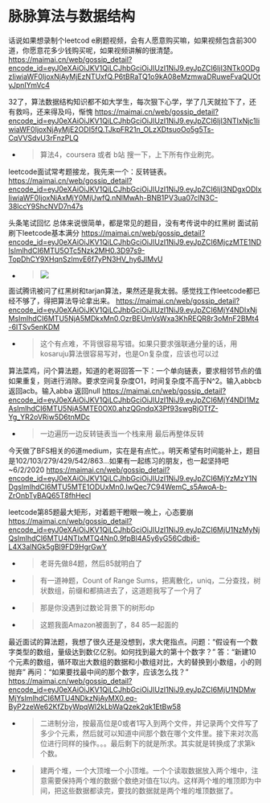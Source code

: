 
# 脉脉算法与数据结构

话说如果想录制个leetcod e刷题视频，会有人愿意购买嘛，如果视频包含前300道，你愿意花多少钱购买呢，如果视频讲解的很清楚。 https://maimai.cn/web/gossip_detail?encode_id=eyJ0eXAiOiJKV1QiLCJhbGciOiJIUzI1NiJ9.eyJpZCI6IjI3NTk0ODgzIiwiaWF0IjoxNjAyMjEzNTUxfQ.P6tBRaTQ1o9kA08eMzmwaDRuweFvaQUOtyJpnIYmVc4

32了，算法数据结构知识都不如大学生，每次狠下心学，学了几天就拉下了，还有救吗，还来得及吗，惭愧 https://maimai.cn/web/gossip_detail?encode_id=eyJ0eXAiOiJKV1QiLCJhbGciOiJIUzI1NiJ9.eyJpZCI6IjI3NTIxNjc1IiwiaWF0IjoxNjAyMjE2ODI5fQ.TJkpFR21n_OLzXDtsuoOo5g5Ts-CqVVSdvU3rFnzPLQ
- > 算法4，coursera 或者 b站 搜一下，上下所有作业刷完。

leetcode面试常考题接龙，我先来一个：反转链表。 https://maimai.cn/web/gossip_detail?encode_id=eyJ0eXAiOiJKV1QiLCJhbGciOiJIUzI1NiJ9.eyJpZCI6IjI3NDgxODIxIiwiaWF0IjoxNjAxMjY0MjUwfQ.nNlMwAh-BNB1PV3ua07cIN3C-38lccY9ShcNVD7n47s

头条笔试回忆 总体来说很简单，都是常见的题目，没有考传说中的红黑树 面试前刷下leetcode基本满分 https://maimai.cn/web/gossip_detail?encode_id=eyJ0eXAiOiJKV1QiLCJhbGciOiJIUzI1NiJ9.eyJpZCI6MjczMTE1NDIsImlhdCI6MTU5OTc5Nzk2MH0.3D97s9-TopDhCY9XHqnSzlmvE6f7yPN3HV_hy6JlMvU
- > ![](https://i9.taou.com/maimai/p/25449/5990_112_7LJTek4MSdCjzL-t480)

面试腾讯被问了红黑树和tarjan算法，果然还是我太弱。感觉找工作leetcode都已经不够了，得把算法导论拿出来。 https://maimai.cn/web/gossip_detail?encode_id=eyJ0eXAiOiJKV1QiLCJhbGciOiJIUzI1NiJ9.eyJpZCI6MjY4NDIxNjMsImlhdCI6MTU5NjA5MDkxMn0.OzrBEUmVsWxa3KhREQR8r3oMnF2BMt4-6ITSv5enKDM
- > 这个有点难，不背很容易写错。如果只要求强联通分量的话，用kosaruju算法很容易写对，也是On复杂度，应该也可以过

算法菜鸡，问个算法题，知道的老哥回答一下：一个单向链表，要求相邻节点的值如果重复，则进行消除。要求空间复杂度O1，时间复杂度不高于N^2。输入abbcb 返回acb。输入abba 返回null https://maimai.cn/web/gossip_detail?encode_id=eyJ0eXAiOiJKV1QiLCJhbGciOiJIUzI1NiJ9.eyJpZCI6MjY4NDI1MzAsImlhdCI6MTU5NjA5MTE0OX0.ahzQGndqX3Pf93swgRjOTfZ-Yg_YR2oVRiw5D6tnMDc
- > 一边遍历一边反转链表当一个栈来用 最后再整体反转

今天做了BFS相关的6道medium，实在是有点忙。。明天希望有时间能补上，题目是102/103/279/429/542/863…如果有一起练习的朋友，也一起坚持吧~6/2/2020 https://maimai.cn/web/gossip_detail?encode_id=eyJ0eXAiOiJKV1QiLCJhbGciOiJIUzI1NiJ9.eyJpZCI6MjYzMzY1NDgsImlhdCI6MTU5MTE1ODUxMn0.IwQec7C94WemC_s5AwoA-b-ZrOnbTyBAQ65T8fhHecI

leetcode第85题最大矩形，对着题干瞪眼一晚上，心态要崩 https://maimai.cn/web/gossip_detail?encode_id=eyJ0eXAiOiJKV1QiLCJhbGciOiJIUzI1NiJ9.eyJpZCI6MjU1NzMyNjQsImlhdCI6MTU4NTIxMTQ4Nn0.9fpBl4A5y6yG56Cdbi6-L4X3alNGk5gBl9FD9HgrGwY
- > 老哥先做84题，然后85就明白了
- > 有一道神题，Count of Range Sums，把离散化，uniq，二分查找，树状数组，前缀和都搞进去了，这道题我写了一个月了
- > 那是你没遇到过数论背景下的树形dp
- > 这题我面Amazon被面到了，84 85一起面的

最近面试的算法题，我想了很久还是没想到，求大佬指点。问题：“假设有一个数字类型的数组，量级达到数亿亿别。如何找到最大的第十个数字？” 答：“新建10个元素的数组，循环取出大数组的数据和小数组对比，大的替换到小数组，小的则抛弃” 再问：“如果要找最中间的那个数字，应该怎么找？” https://maimai.cn/web/gossip_detail?encode_id=eyJ0eXAiOiJKV1QiLCJhbGciOiJIUzI1NiJ9.eyJpZCI6MjU1NDMwMjYsImlhdCI6MTU4NDkzNjAyMX0.eq-ByP2zeWe62KfZbyWpqWl2kLbWaQzek2qk1EtBw58
- > 二进制分治，按最高位是0或者1写入到两个文件，并记录两个文件写了多少个元素，然后就可以知道中间那个数在哪个文件里。接下来对次高位进行同样的操作。。。最后剩下的就是所求。其实就是转换成了求第k个数。
- > 建两个堆，一个大顶堆一个小顶堆。一个个读取数据放入两个堆中，注意需要保持两个堆的数据个数绝对值在1以内。这样两个堆的堆顶即为中间，把这些数据都读完，要找的数据就是两个堆的堆顶数据了。
